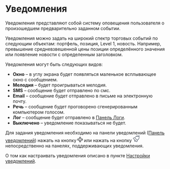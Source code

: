 # Уведомления

Уведомления представляют собой систему оповещения пользователя о произошедшем предварительно заданном событии. 

Уведомления можно задать на широкий спектр торговых событий по следующим объектам: портфель, позиция, Level 1, новость. Например, превышение средневзвешенной цены позиции определённого значения или появление новости с определенным заголовком.

Уведомления могут быть следующих видов:

- **Окно** – в углу экрана будет появляться маленькое всплывающее окно с сообщением.
- **Мелодия** – будет проигрываться мелодия.
- **SMS** – сообщение будет отправлено по смс.
- **Email** – сообщение будет отправлено в письме на электронную почту.
- **Речь** – сообщение будет проговорено сгенерированным компьютером голосом.
- **Лог** – сообщение будет отправлено в [Панель Логи](user_interface/logs.md).
- **Выключено** – уведомление показываться не будет.

Для задания уведомления необходимо на панели уведомлений ([Панель уведомлений](notifications/notification_panel.md)) нажать на кнопку ![Designer Creation tool 00](../../images/designer_creation_tool_00.png) или нажать на кнопку ![Designer Alert Bell](../../images/designer_alert_bell.png) непосредственно на панелях, поддерживающих уведомления.

О том как настраивать уведомления описано в пункте [Настройки уведомлений](notifications/notifications_setup.md).
